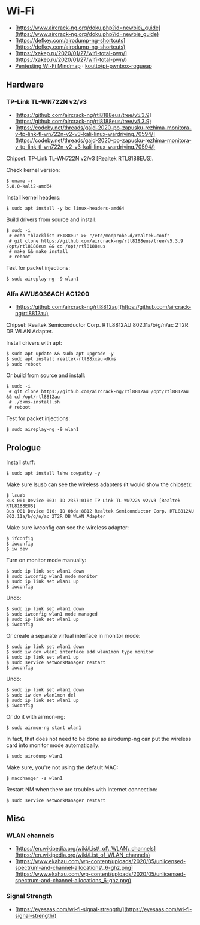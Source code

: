 # Wi-Fi

* [https://www.aircrack-ng.org/doku.php?id=newbie\_guide](https://www.aircrack-ng.org/doku.php?id=newbie_guide)
* [https://defkey.com/airodump-ng-shortcuts](https://defkey.com/airodump-ng-shortcuts)
* [https://xakep.ru/2020/01/27/wifi-total-pwn/](https://xakep.ru/2020/01/27/wifi-total-pwn/)
* [Pentesting Wi-Fi Mindmap](https://raw.githubusercontent.com/koutto/pi-pwnbox-rogueap/main/mindmap/WiFi-Hacking-MindMap-v1.png) · [koutto/pi-pwnbox-rogueap](https://github.com/koutto/pi-pwnbox-rogueap)

## Hardware

### TP-Link TL-WN722N v2/v3

* [https://github.com/aircrack-ng/rtl8188eus/tree/v5.3.9](https://github.com/aircrack-ng/rtl8188eus/tree/v5.3.9)
* [https://codeby.net/threads/gajd-2020-po-zapusku-rezhima-monitora-v-tp-link-tl-wn722n-v2-v3-kali-linux-wardriving.70594/](https://codeby.net/threads/gajd-2020-po-zapusku-rezhima-monitora-v-tp-link-tl-wn722n-v2-v3-kali-linux-wardriving.70594/)

Chipset: TP-Link TL-WN722N v2/v3 \[Realtek RTL8188EUS\].

Check kernel version:

```text
$ uname -r
5.8.0-kali2-amd64
```

Install kernel headers:

```text
$ sudo apt install -y bc linux-headers-amd64
```

Build drivers from source and install:

```text
$ sudo -i
 # echo "blacklist r8188eu" >> "/etc/modprobe.d/realtek.conf"
 # git clone https://github.com/aircrack-ng/rtl8188eus/tree/v5.3.9 /opt/rtl8188eus && cd /opt/rtl8188eus
 # make && make install
 # reboot
```

Test for packet injections:

```text
$ sudo aireplay-ng -9 wlan1
```

### Alfa AWUS036ACH AC1200

* [https://github.com/aircrack-ng/rtl8812au](https://github.com/aircrack-ng/rtl8812au)

Chipset: Realtek Semiconductor Corp. RTL8812AU 802.11a/b/g/n/ac 2T2R DB WLAN Adapter.

Install drivers with apt:

```text
$ sudo apt update && sudo apt upgrade -y
$ sudo apt install realtek-rtl88xxau-dkms
$ sudo reboot
```

Or build from source and install:

```text
$ sudo -i
 # git clone https://github.com/aircrack-ng/rtl8812au /opt/rtl8812au && cd /opt/rtl8812au
 # ./dkms-install.sh
 # reboot
```

Test for packet injections:

```text
$ sudo aireplay-ng -9 wlan1
```

## Prologue

Install stuff:

```text
$ sudo apt install lshw cowpatty -y
```

Make sure lsusb can see the wireless adapters \(it would show the chipset\):

```text
$ lsusb
Bus 001 Device 003: ID 2357:010c TP-Link TL-WN722N v2/v3 [Realtek RTL8188EUS]
Bus 001 Device 010: ID 0bda:8812 Realtek Semiconductor Corp. RTL8812AU 802.11a/b/g/n/ac 2T2R DB WLAN Adapter
```

Make sure iwconfig can see the wireless adapter:

```text
$ ifconfig
$ iwconfig
$ iw dev
```

Turn on monitor mode manually:

```text
$ sudo ip link set wlan1 down
$ sudo iwconfig wlan1 mode monitor
$ sudo ip link set wlan1 up
$ iwconfig
```

Undo:

```text
$ sudo ip link set wlan1 down
$ sudo iwconfig wlan1 mode managed
$ sudo ip link set wlan1 up
$ iwconfig
```

Or create a separate virtual interface in monitor mode:

```text
$ sudo ip link set wlan1 down
$ sudo iw dev wlan1 interface add wlan1mon type monitor
$ sudo ip link set wlan1 up
$ sudo service NetworkManager restart
$ iwconfig
```

Undo:

```text
$ sudo ip link set wlan1 down
$ sudo iw dev wlan1mon del
$ sudo ip link set wlan1 up
$ iwconfig
```

Or do it with airmon-ng:

```text
$ sudo airmon-ng start wlan1
```

In fact, that does not need to be done as airodump-ng can put the wireless card into monitor mode automatically:

```text
$ sudo airodump wlan1
```

Make sure, you're not using the default MAC:

```text
$ macchanger -s wlan1
```

Restart NM when there are troubles with Internet connection:

```text
$ sudo service NetworkManager restart
```

## Misc

### WLAN channels

* [https://en.wikipedia.org/wiki/List\_of\_WLAN\_channels](https://en.wikipedia.org/wiki/List_of_WLAN_channels)
* [https://www.ekahau.com/wp-content/uploads/2020/05/unlicensed-spectrum-and-channel-allocations\_6-ghz.png](https://www.ekahau.com/wp-content/uploads/2020/05/unlicensed-spectrum-and-channel-allocations_6-ghz.png)

### Signal Strength

* [https://eyesaas.com/wi-fi-signal-strength/](https://eyesaas.com/wi-fi-signal-strength/)

